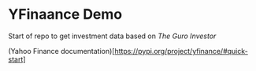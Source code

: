 # YFinaance Demo

Start of repo to get investment data based on *The Guro Investor*

(Yahoo Finance documentation)[https://pypi.org/project/yfinance/#quick-start]

